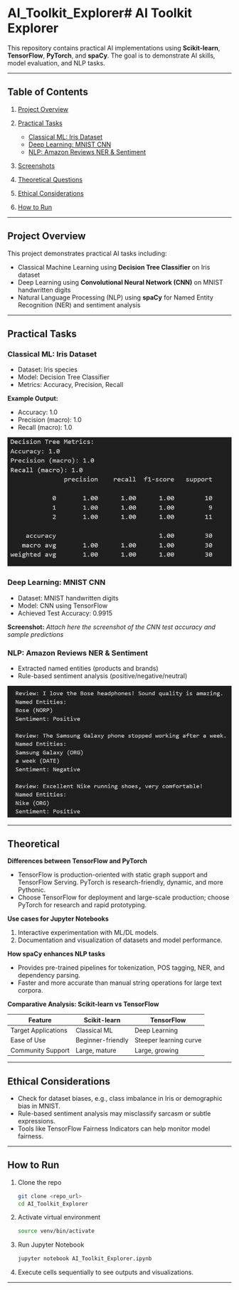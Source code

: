 # AI_Toolkit_Explorer# AI Toolkit Explorer

This repository contains practical AI implementations using **Scikit-learn**, **TensorFlow**, **PyTorch**, and **spaCy**. The goal is to demonstrate AI skills, model evaluation, and NLP tasks.

---

## Table of Contents

1. [Project Overview](#project-overview)
2. [Practical Tasks](#practical-tasks)

   * [Classical ML: Iris Dataset](#classical-ml-iris-dataset)
   * [Deep Learning: MNIST CNN](#deep-learning-mnist-cnn)
   * [NLP: Amazon Reviews NER & Sentiment](#nlp-amazon-reviews-ner--sentiment)
3. [Screenshots](#screenshots)
4. [Theoretical Questions](#theoretical-questions)
5. [Ethical Considerations](#ethical-considerations)
6. [How to Run](#how-to-run)

---

## Project Overview

This project demonstrates practical AI tasks including:

* Classical Machine Learning using **Decision Tree Classifier** on Iris dataset
* Deep Learning using **Convolutional Neural Network (CNN)** on MNIST handwritten digits
* Natural Language Processing (NLP) using **spaCy** for Named Entity Recognition (NER) and sentiment analysis

---

## Practical Tasks

### Classical ML: Iris Dataset

* Dataset: Iris species
* Model: Decision Tree Classifier
* Metrics: Accuracy, Precision, Recall

**Example Output:**

* Accuracy: 1.0
* Precision (macro): 1.0
* Recall (macro): 1.0

![alt text](images/1.png)

### Deep Learning: MNIST CNN

* Dataset: MNIST handwritten digits
* Model: CNN using TensorFlow
* Achieved Test Accuracy: 0.9915

**Screenshot:** *Attach here the screenshot of the CNN test accuracy and sample predictions*

### NLP: Amazon Reviews NER & Sentiment

* Extracted named entities (products and brands)
* Rule-based sentiment analysis (positive/negative/neutral)

![alt text](images/3.png)

---

## Theoretical 

**Differences between TensorFlow and PyTorch**

* TensorFlow is production-oriented with static graph support and TensorFlow Serving. PyTorch is research-friendly, dynamic, and more Pythonic.
* Choose TensorFlow for deployment and large-scale production; choose PyTorch for research and rapid prototyping.

**Use cases for Jupyter Notebooks**

1. Interactive experimentation with ML/DL models.
2. Documentation and visualization of datasets and model performance.

**How spaCy enhances NLP tasks**

* Provides pre-trained pipelines for tokenization, POS tagging, NER, and dependency parsing.
* Faster and more accurate than manual string operations for large text corpora.

**Comparative Analysis: Scikit-learn vs TensorFlow**

| Feature             | Scikit-learn      | TensorFlow             |
| ------------------- | ----------------- | ---------------------- |
| Target Applications | Classical ML      | Deep Learning          |
| Ease of Use         | Beginner-friendly | Steeper learning curve |
| Community Support   | Large, mature     | Large, growing         |

---

## Ethical Considerations

* Check for dataset biases, e.g., class imbalance in Iris or demographic bias in MNIST.
* Rule-based sentiment analysis may misclassify sarcasm or subtle expressions.
* Tools like TensorFlow Fairness Indicators can help monitor model fairness.

---

## How to Run

1. Clone the repo

   ```bash
   git clone <repo_url>
   cd AI_Toolkit_Explorer
   ```
2. Activate virtual environment

   ```bash
   source venv/bin/activate
   ```
3. Run Jupyter Notebook

   ```bash
   jupyter notebook AI_Toolkit_Explorer.ipynb
   ```
4. Execute cells sequentially to see outputs and visualizations.

---

